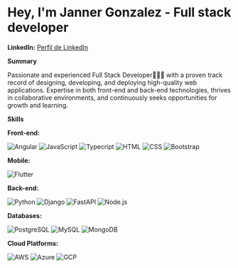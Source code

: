 # Hey, I'm Janner Gonzalez  - Full stack developer

**LinkedIn:** [Perfil de LinkedIn](https://www.linkedin.com/in/janner-gonzalez) 

**Summary**

Passionate and experienced Full Stack Developer👨🏽‍💻 with a proven track record of designing, developing, and deploying high-quality web applications. Expertise in both front-end and back-end technologies, thrives in collaborative environments, and continuously seeks opportunities for growth and learning.

**Skills**

**Front-end:**

![Angular](https://img.icons8.com/color/48/000000/angularjs.png)
![JavaScript](https://img.icons8.com/color/48/000000/javascript.png)
![Typecript](https://img.icons8.com/color/48/000000/typescript.png)
![HTML](https://img.icons8.com/color/48/000000/html-5.png)
![CSS](https://img.icons8.com/color/48/000000/css3.png)
![Bootstrap](https://img.icons8.com/color/48/000000/bootstrap.png)

**Mobile:**

![Flutter](https://img.icons8.com/color/48/000000/flutter.png)

**Back-end:**

![Python](https://img.icons8.com/?size=50&id=l75OEUJkPAk4&format=png&color=000000)
![Django](https://img.icons8.com/color/50/000000/django.png)
![FastAPI](https://miro.medium.com/v2/resize:fit:150/format:png/1*du7p50wS_fIsaC_lR18qsg.png)
![Node.js](https://img.icons8.com/color/60/000000/nodejs.png)

**Databases:**

![PostgreSQL](https://img.icons8.com/color/48/000000/postgreesql.png)
![MySQL](https://img.icons8.com/color/48/000000/mysql.png)
![MongoDB](https://img.icons8.com/color/48/000000/mongodb.png)

**Cloud Platforms:**

![AWS](https://img.icons8.com/color/48/000000/amazon-web-services.png)
![Azure](https://img.icons8.com/color/48/000000/azure-1.png)
![GCP](https://img.icons8.com/color/48/000000/google-cloud-platform.png)
